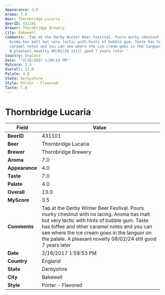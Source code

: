 ```yaml
---
Appearance: 4.0
Aroma: 7.0
Beer: Thornbridge Lucaria
BeerID: 431101
Brewer: Thornbridge Brewery
City: Bakewell
Comments: 'Tap at the Derby Winter Beer Festival. Pours murky chestnut with no lacing.
  Aroma has malt but very lactic with hints of bubble gum. Taste has toffee and other
  caramel notes and you can see where the ice cream goes in the languor on the palate.
  A pleasant novelty 08/02/24 still good 7 years later '
Country: England
Date: '"2/16/2017 1:59:53 PM"'
MyScore: 3.5
Overall: 13.0
Palate: 4.0
State: Derbyshire
Style: Porter - Flavored
Taste: 7.0
---
```


# Thornbridge Lucaria

| Field         | Value |
|---------------|-------|
| **BeerID** | 431101 |
| **Beer** | Thornbridge Lucaria |
| **Brewer** | Thornbridge Brewery |
| **Aroma** | 7.0 |
| **Appearance** | 4.0 |
| **Taste** | 7.0 |
| **Palate** | 4.0 |
| **Overall** | 13.0 |
| **MyScore** | 3.5 |
| **Comments** | Tap at the Derby Winter Beer Festival. Pours murky chestnut with no lacing. Aroma has malt but very lactic with hints of bubble gum. Taste has toffee and other caramel notes and you can see where the ice cream goes in the languor on the palate. A pleasant novelty 08/02/24 still good 7 years later  |
| **Date** | 2/16/2017 1:59:53 PM |
| **Country** | England |
| **State** | Derbyshire |
| **City** | Bakewell |
| **Style** | Porter - Flavored |
